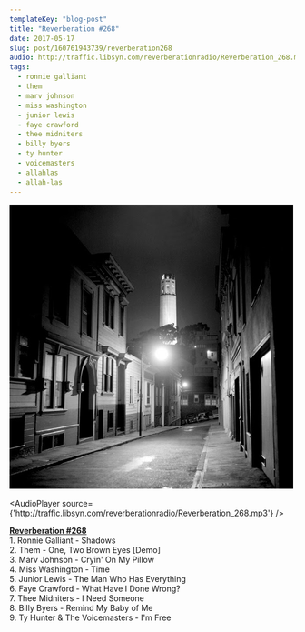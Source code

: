 ```yaml
---
templateKey: "blog-post"
title: "Reverberation #268"
date: 2017-05-17
slug: post/160761943739/reverberation268
audio: http://traffic.libsyn.com/reverberationradio/Reverberation_268.mp3
tags:
  - ronnie galliant
  - them
  - marv johnson
  - miss washington
  - junior lewis
  - faye crawford
  - thee midniters
  - billy byers
  - ty hunter
  - voicemasters
  - allahlas
  - allah-las
---
```


![Reverberation #268](../images/080ab04fa1f266a64ad66eac94b54c6e74380168ae37d10b1d0bcda5cda11545.png)

<AudioPlayer source={'http://traffic.libsyn.com/reverberationradio/Reverberation_268.mp3'} />

<p><a href="http://traffic.libsyn.com/reverberationradio/Reverberation_268.mp3"><b>Reverberation #268</b></a><br />1. Ronnie Galliant - Shadows<br />2. Them - One, Two Brown Eyes [Demo]<br />3. Marv Johnson - Cryin' On My Pillow<br />4. Miss Washington - Time<br />5. Junior Lewis - The Man Who Has Everything<br />6. Faye Crawford - What Have I Done Wrong?<br />7. Thee Midniters - I Need Someone<br />8. Billy Byers - Remind My Baby of Me<br />9. Ty Hunter &amp; The Voicemasters - I'm Free</p>
